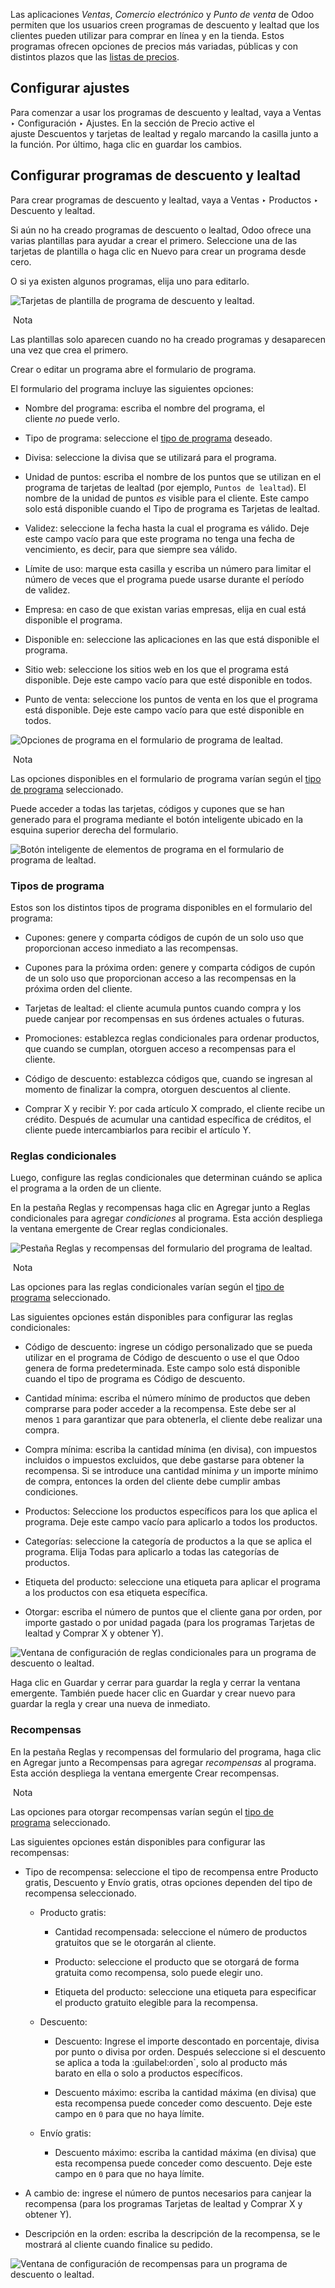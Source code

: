 Las aplicaciones _Ventas_, _Comercio electrónico_ y _Punto de venta_ de Odoo permiten que los usuarios creen programas de descuento y lealtad que los clientes pueden utilizar para comprar en línea y en la tienda. Estos programas ofrecen opciones de precios más variadas, públicas y con distintos plazos que las [listas de precios](https://www.odoo.com/documentation/17.0/es/applications/sales/sales/products_prices/prices/pricing.html).

## Configurar ajustes[](https://www.odoo.com/documentation/17.0/es/applications/sales/sales/products_prices/loyalty_discount.html#configure-the-settings "Enlazar permanentemente con este título")

Para comenzar a usar los programas de descuento y lealtad, vaya a Ventas ‣ Configuración ‣ Ajustes. En la sección de Precio active el ajuste Descuentos y tarjetas de lealtad y regalo marcando la casilla junto a la función. Por último, haga clic en guardar los cambios.

## Configurar programas de descuento y lealtad[](https://www.odoo.com/documentation/17.0/es/applications/sales/sales/products_prices/loyalty_discount.html#configure-discount-and-loyalty-programs "Enlazar permanentemente con este título")

Para crear programas de descuento y lealtad, vaya a Ventas ‣ Productos ‣ Descuento y lealtad.

Si aún no ha creado programas de descuento o lealtad, Odoo ofrece una varias plantillas para ayudar a crear el primero. Seleccione una de las tarjetas de plantilla o haga clic en Nuevo para crear un programa desde cero.

O si ya existen algunos programas, elija uno para editarlo.

![Tarjetas de plantilla de programa de descuento y lealtad.](https://www.odoo.com/documentation/17.0/es/_images/price-discount-loyalty.png)

 Nota

Las plantillas solo aparecen cuando no ha creado programas y desaparecen una vez que crea el primero.

Crear o editar un programa abre el formulario de programa.

El formulario del programa incluye las siguientes opciones:

- Nombre del programa: escriba el nombre del programa, el cliente _no_ puede verlo.
    
- Tipo de programa: seleccione el [tipo de programa](https://www.odoo.com/documentation/17.0/es/applications/sales/sales/products_prices/loyalty_discount.html#sales-pricing-management-program-types) deseado.
    
- Divisa: seleccione la divisa que se utilizará para el programa.
    
- Unidad de puntos: escriba el nombre de los puntos que se utilizan en el programa de tarjetas de lealtad (por ejemplo, `Puntos de lealtad`). El nombre de la unidad de puntos _es_ visible para el cliente. Este campo solo está disponible cuando el Tipo de programa es Tarjetas de lealtad.
    
- Validez: seleccione la fecha hasta la cual el programa es válido. Deje este campo vacío para que este programa no tenga una fecha de vencimiento, es decir, para que siempre sea válido.
    
- Límite de uso: marque esta casilla y escriba un número para limitar el número de veces que el programa puede usarse durante el período de validez.
    
- Empresa: en caso de que existan varias empresas, elija en cual está disponible el programa.
    
- Disponible en: seleccione las aplicaciones en las que está disponible el programa.
    
- Sitio web: seleccione los sitios web en los que el programa está disponible. Deje este campo vacío para que esté disponible en todos.
    
- Punto de venta: seleccione los puntos de venta en los que el programa está disponible. Deje este campo vacío para que esté disponible en todos.
    

![Opciones de programa en el formulario de programa de lealtad.](https://www.odoo.com/documentation/17.0/es/_images/price-programs.png)

 Nota

Las opciones disponibles en el formulario de programa varían según el [tipo de programa](https://www.odoo.com/documentation/17.0/es/applications/sales/sales/products_prices/loyalty_discount.html#sales-pricing-management-program-types) seleccionado.

Puede acceder a todas las tarjetas, códigos y cupones que se han generado para el programa mediante el botón inteligente ubicado en la esquina superior derecha del formulario.

![Botón inteligente de elementos de programa en el formulario de programa de lealtad.](https://www.odoo.com/documentation/17.0/es/_images/price-programs-items.png)

### Tipos de programa[](https://www.odoo.com/documentation/17.0/es/applications/sales/sales/products_prices/loyalty_discount.html#program-types "Enlazar permanentemente con este título")

Estos son los distintos tipos de programa disponibles en el formulario del programa:

- Cupones: genere y comparta códigos de cupón de un solo uso que proporcionan acceso inmediato a las recompensas.
    
- Cupones para la próxima orden: genere y comparta códigos de cupón de un solo uso que proporcionan acceso a las recompensas en la próxima orden del cliente.
    
- Tarjetas de lealtad: el cliente acumula puntos cuando compra y los puede canjear por recompensas en sus órdenes actuales o futuras.
    
- Promociones: establezca reglas condicionales para ordenar productos, que cuando se cumplan, otorguen acceso a recompensas para el cliente.
    
- Código de descuento: establezca códigos que, cuando se ingresan al momento de finalizar la compra, otorguen descuentos al cliente.
    
- Comprar X y recibir Y: por cada artículo X comprado, el cliente recibe un crédito. Después de acumular una cantidad específica de créditos, el cliente puede intercambiarlos para recibir el artículo Y.
    

### Reglas condicionales[](https://www.odoo.com/documentation/17.0/es/applications/sales/sales/products_prices/loyalty_discount.html#conditional-rules "Enlazar permanentemente con este título")

Luego, configure las reglas condicionales que determinan cuándo se aplica el programa a la orden de un cliente.

En la pestaña Reglas y recompensas haga clic en Agregar junto a Reglas condicionales para agregar _condiciones_ al programa. Esta acción despliega la ventana emergente de Crear reglas condicionales.

![Pestaña Reglas y recompensas del formulario del programa de lealtad.](https://www.odoo.com/documentation/17.0/es/_images/price-conditional-rewards.png)

 Nota

Las opciones para las reglas condicionales varían según el [tipo de programa](https://www.odoo.com/documentation/17.0/es/applications/sales/sales/products_prices/loyalty_discount.html#sales-pricing-management-program-types) seleccionado.

Las siguientes opciones están disponibles para configurar las reglas condicionales:

- Código de descuento: ingrese un código personalizado que se pueda utilizar en el programa de Código de descuento o use el que Odoo genera de forma predeterminada. Este campo solo está disponible cuando el tipo de programa es Código de descuento.
    
- Cantidad mínima: escriba el número mínimo de productos que deben comprarse para poder acceder a la recompensa. Este debe ser al menos `1` para garantizar que para obtenerla, el cliente debe realizar una compra.
    
- Compra mínima: escriba la cantidad mínima (en divisa), con impuestos incluidos o impuestos excluidos, que debe gastarse para obtener la recompensa. Si se introduce una cantidad mínima _y_ un importe mínimo de compra, entonces la orden del cliente debe cumplir ambas condiciones.
    
- Productos: Seleccione los productos específicos para los que aplica el programa. Deje este campo vacío para aplicarlo a todos los productos.
    
- Categorías: seleccione la categoría de productos a la que se aplica el programa. Elija Todas para aplicarlo a todas las categorías de productos.
    
- Etiqueta del producto: seleccione una etiqueta para aplicar el programa a los productos con esa etiqueta específica.
    
- Otorgar: escriba el número de puntos que el cliente gana por orden, por importe gastado o por unidad pagada (para los programas Tarjetas de lealtad y Comprar X y obtener Y).
    

![Ventana de configuración de reglas condicionales para un programa de descuento o lealtad.](https://www.odoo.com/documentation/17.0/es/_images/price-conditions.png)

Haga clic en Guardar y cerrar para guardar la regla y cerrar la ventana emergente. También puede hacer clic en Guardar y crear nuevo para guardar la regla y crear una nueva de inmediato.

### Recompensas[](https://www.odoo.com/documentation/17.0/es/applications/sales/sales/products_prices/loyalty_discount.html#rewards "Enlazar permanentemente con este título")

En la pestaña Reglas y recompensas del formulario del programa, haga clic en Agregar junto a Recompensas para agregar _recompensas_ al programa. Esta acción despliega la ventana emergente Crear recompensas.

 Nota

Las opciones para otorgar recompensas varían según el [tipo de programa](https://www.odoo.com/documentation/17.0/es/applications/sales/sales/products_prices/loyalty_discount.html#sales-pricing-management-program-types) seleccionado.

Las siguientes opciones están disponibles para configurar las recompensas:

- Tipo de recompensa: seleccione el tipo de recompensa entre Producto gratis, Descuento y Envío gratis, otras opciones dependen del tipo de recompensa seleccionado.
    
    - Producto gratis:
        
        - Cantidad recompensada: seleccione el número de productos gratuitos que se le otorgarán al cliente.
            
        - Producto: seleccione el producto que se otorgará de forma gratuita como recompensa, solo puede elegir uno.
            
        - Etiqueta del producto: seleccione una etiqueta para especificar el producto gratuito elegible para la recompensa.
            
    - Descuento:
        
        - Descuento: Ingrese el importe descontado en porcentaje, divisa por punto o divisa por orden. Después seleccione si el descuento se aplica a toda la :guilabel:orden`, solo al producto más barato en ella o solo a productos específicos.
            
        - Descuento máximo: escriba la cantidad máxima (en divisa) que esta recompensa puede conceder como descuento. Deje este campo en `0` para que no haya límite.
            
    - Envío gratis:
        
        - Descuento máximo: escriba la cantidad máxima (en divisa) que esta recompensa puede conceder como descuento. Deje este campo en `0` para que no haya límite.
            
- A cambio de: ingrese el número de puntos necesarios para canjear la recompensa (para los programas Tarjetas de lealtad y Comprar X y obtener Y).
    
- Descripción en la orden: escriba la descripción de la recompensa, se le mostrará al cliente cuando finalice su pedido.
    

![Ventana de configuración de recompensas para un programa de descuento o lealtad.](https://www.odoo.com/documentation/17.0/es/_images/price-rewards.png)